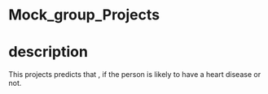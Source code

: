 # Mock_group_Projects

# description
This projects predicts that , if the person is likely to have a heart disease or not.
